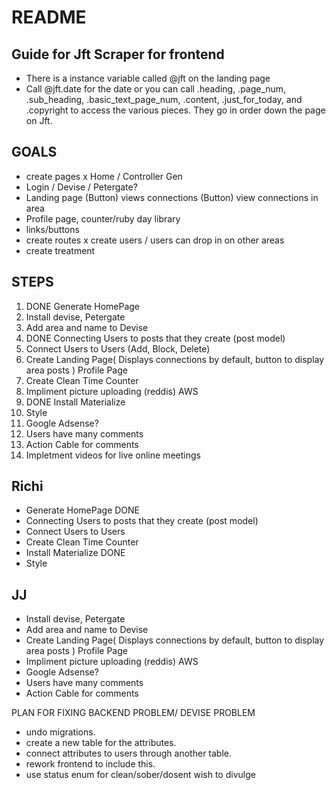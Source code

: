 # README

## Guide for Jft Scraper for frontend
- There is a instance variable called @jft on the landing page
- Call @jft.date for the date or you can call .heading, .page_num, .sub_heading, .basic_text_page_num, .content, .just_for_today, and .copyright to access the various pieces. They go in order down the page on Jft.

## GOALS

- create pages
x Home / Controller Gen
- Login / Devise / Petergate?
- Landing page (Button) views connections (Button) view connections in area
- Profile page, counter/ruby day library
- links/buttons
- create routes
x create users / users can drop in on other areas
- create treatment 

## STEPS

 1. DONE Generate HomePage
 2. Install devise, Petergate
 3. Add area and name to Devise
 4. DONE Connecting Users to posts that they create (post model)
 5. Connect Users to Users (Add, Block, Delete)
 6. Create Landing Page( Displays connections by default, button to display area 
    posts ) Profile Page
 7. Create Clean Time Counter
 7. Impliment picture uploading (reddis) AWS 
 8. DONE Install Materialize
 9. Style
10. Google Adsense? 
11. Users have many comments
12. Action Cable for comments
13. Impletment videos for live online meetings




## Richi
 
- Generate HomePage                    DONE
- Connecting Users to posts that they create (post model)
- Connect Users to Users  
- Create Clean Time Counter 
- Install Materialize                   DONE
- Style




## JJ
- Install devise, Petergate
- Add area and name to Devise
- Create Landing Page( Displays connections by default, button to display area 
    posts ) Profile Page
- Impliment picture uploading (reddis) AWS
- Google Adsense?
- Users have many comments
- Action Cable for comments






PLAN FOR FIXING BACKEND PROBLEM/ DEVISE PROBLEM
- undo migrations.
- create a new table for the attributes. 
- connect attributes to users through another table.
- rework frontend to include this. 
- use status enum for clean/sober/dosent wish to divulge
